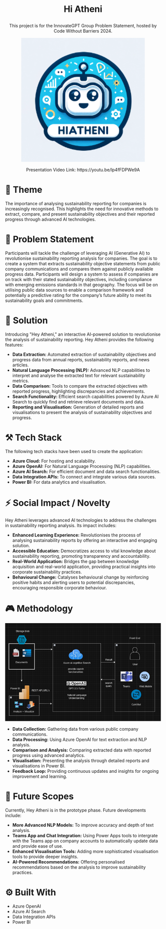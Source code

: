 # <p align="center">Hi Atheni</p>
<p align="center">This project is for the InnovateGPT Group Problem Statement, hosted by Code Without Barriers 2024.</p>
<p align="center">
<img src="https://github.com/NAry-Byun/Angelhack/blob/master/logo.png?raw=true" width="400px" height="400px" alt="logo"></img>
</p>
<p align="center">Presentation Video Link: https://youtu.be/lp4fFDPWe9A </p>


# 📝 Theme
The importance of analysing sustainability reporting for companies is increasingly recognised. This highlights the need for innovative methods to extract, compare, and present sustainability objectives and their reported progress through advanced AI technologies.

# 🌵 Problem Statement
Participants will tackle the challenge of leveraging AI (Generative AI) to revolutionise sustainability reporting analysis for companies. The goal is to create a system that extracts sustainability objective statements from public company communications and compares them against publicly available progress data. Participants will design a system to assess if companies are on track with their stated sustainability objectives, including compliance with emerging emissions standards in that geography. The focus will be on utilising public data sources to enable a comparison framework and potentially a predictive rating for the company’s future ability to meet its sustainability goals and commitments.

# 🔑 Solution
Introducing "Hey Atheni," an interactive AI-powered solution to revolutionise the analysis of sustainability reporting. Hey Atheni provides the following features:

- **Data Extraction:** Automated extraction of sustainability objectives and progress data from annual reports, sustainability reports, and news articles.
- **Natural Language Processing (NLP):** Advanced NLP capabilities to interpret and analyse the extracted text for relevant sustainability metrics.
- **Data Comparison:** Tools to compare the extracted objectives with reported progress, highlighting discrepancies and achievements.
- **Search Functionality:** Efficient search capabilities powered by Azure AI Search to quickly find and retrieve relevant documents and data.
- **Reporting and Visualisation:** Generation of detailed reports and visualisations to present the analysis of sustainability objectives and progress.

# ⚒️ Tech Stack
The following tech stacks have been used to create the application:

- **Azure Cloud:** For hosting and scalability.
- **Azure OpenAI:** For Natural Language Processing (NLP) capabilities.
- **Azure AI Search:** For efficient document and data search functionalities.
- **Data Integration APIs:** To connect and integrate various data sources.
- **Power BI:** For data analytics and visualisation.

# ⚡ Social Impact / Novelty
Hey Atheni leverages advanced AI technologies to address the challenges in sustainability reporting analysis. Its impact includes:

- **Enhanced Learning Experience:** Revolutionises the process of analysing sustainability reports by offering an interactive and engaging solution.
- **Accessible Education:** Democratizes access to vital knowledge about sustainability reporting, promoting transparency and accountability.
- **Real-World Application:** Bridges the gap between knowledge acquisition and real-world application, providing practical insights into corporate sustainability practices.
- **Behavioural Change:** Catalyses behavioural change by reinforcing positive habits and alerting users to potential discrepancies, encouraging responsible corporate behaviour.

# 🎮 Methodology
<p align="center"><img src="https://github.com/NAry-Byun/Angelhack/blob/master/archtecture.png?raw=true"></img></p>

- **Data Collection:** Gathering data from various public company communications.
- **Data Processing:** Using Azure OpenAI for text extraction and NLP analysis.
- **Comparison and Analysis:** Comparing extracted data with reported progress using advanced analytics.
- **Visualisation:** Presenting the analysis through detailed reports and visualisations in Power BI.
- **Feedback Loop:** Providing continuous updates and insights for ongoing improvement and learning.

# 🎯 Future Scopes
Currently, Hey Atheni is in the prototype phase. Future developments include:

- **More Advanced NLP Models:** To improve accuracy and depth of text analysis.
- **Teams App and Chat Integration:** Using Power Apps tools to intergrate with the Teams app on company accounts to automatically update data and provide ease of use.
- **Enhanced Visualisation Tools:** Adding more sophisticated visualisation tools to provide deeper insights.
- **AI-Powered Recommendations:** Offering personalised recommendations based on the analysis to improve sustainability practices.

# ⚙️ Built With
- Azure OpenAI
- Azure AI Search
- Data Integration APIs
- Power BI

